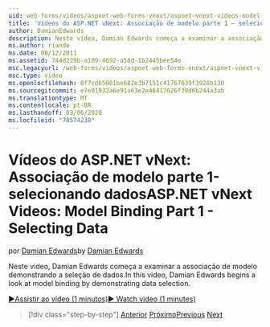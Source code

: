 ```yaml
---
uid: web-forms/videos/aspnet-web-forms-vnext/aspnet-vnext-videos-model-binding-part-1-selecting-data
title: 'Vídeos do ASP.NET vNext: Associação de modelo parte 1 – selecionando dados | Microsoft Docs'
author: DamianEdwards
description: Neste vídeo, Damian Edwards começa a examinar a associação de modelo demonstrando a seleção de dados.
ms.author: riande
ms.date: 08/12/2011
ms.assetid: 744d229b-a109-4692-a58d-1b2445bee54e
msc.legacyurl: /web-forms/videos/aspnet-web-forms-vnext/aspnet-vnext-videos-model-binding-part-1-selecting-data
msc.type: video
ms.openlocfilehash: 0f7cd65001be682e3b7151c41767639f3928b130
ms.sourcegitcommit: e7e91932a6e91a63e2e46417626f39d6b244a3ab
ms.translationtype: MT
ms.contentlocale: pt-BR
ms.lasthandoff: 03/06/2020
ms.locfileid: "78574238"
---
```

# <a name="aspnet-vnext-videos-model-binding-part-1---selecting-data"></a><span data-ttu-id="f694f-103">Vídeos do ASP.NET vNext: Associação de modelo parte 1-selecionando dados</span><span class="sxs-lookup"><span data-stu-id="f694f-103">ASP.NET vNext Videos: Model Binding Part 1 - Selecting Data</span></span>

<span data-ttu-id="f694f-104">por [Damian Edwards](https://github.com/DamianEdwards)</span><span class="sxs-lookup"><span data-stu-id="f694f-104">by [Damian Edwards](https://github.com/DamianEdwards)</span></span>

<span data-ttu-id="f694f-105">Neste vídeo, Damian Edwards começa a examinar a associação de modelo demonstrando a seleção de dados.</span><span class="sxs-lookup"><span data-stu-id="f694f-105">In this video, Damian Edwards begins a look at model binding by demonstrating data selection.</span></span>

[<span data-ttu-id="f694f-106">&#9654;Assistir ao vídeo (1 minutos)</span><span class="sxs-lookup"><span data-stu-id="f694f-106">&#9654; Watch video (1 minutes)</span></span>](https://channel9.msdn.com/Blogs/ASP-NET-Site-Videos/aspnet-vnext-videos-model-binding-part-1-selecting-data)

> [!div class="step-by-step"]
> <span data-ttu-id="f694f-107">[Anterior](aspnet-vnext-videos-strongly-typed-data-controls.md)
> [Próximo](aspnet-vnext-videos-model-binding-part-2-filtering.md)</span><span class="sxs-lookup"><span data-stu-id="f694f-107">[Previous](aspnet-vnext-videos-strongly-typed-data-controls.md)
[Next](aspnet-vnext-videos-model-binding-part-2-filtering.md)</span></span>
